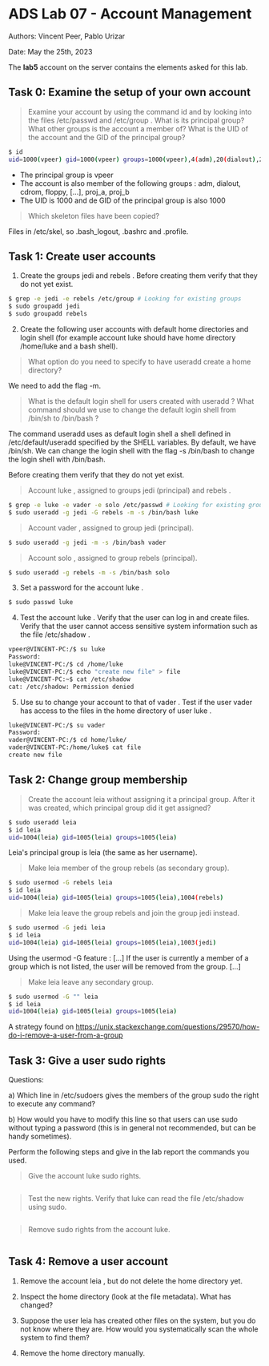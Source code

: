 # ADS Lab 07 - Account Management

Authors: Vincent Peer, Pablo Urizar

Date: May the 25th, 2023

The **lab5** account on the server contains the elements asked for this lab.

## Task 0: Examine the setup of your own account

> Examine your account by using the command id and by looking into the files /etc/passwd and /etc/group . What is its principal group? What other groups is the account a member of? What is the UID of the account and the GID of the principal group?

```sh
$ id  
uid=1000(vpeer) gid=1000(vpeer) groups=1000(vpeer),4(adm),20(dialout),24(cdrom),25(floppy),27(sudo),29(audio),30(dip),44(video),46(plugdev),116(netdev),1001(proj_a),1002(proj_b)  
```
- The principal group is vpeer
- The account is also member of the following groups : adm, dialout, cdrom, floppy, [...], proj_a, proj_b
- The UID is 1000 and de GID of the principal group is also 1000

> Which skeleton files have been copied?

Files in /etc/skel, so .bash_logout, .bashrc and .profile.

## Task 1: Create user accounts

1. Create the groups jedi and rebels . Before creating them verify that they do not yet exist.

```sh
$ grep -e jedi -e rebels /etc/group # Looking for existing groups
$ sudo groupadd jedi
$ sudo groupadd rebels
```

2. Create the following user accounts with default home directories and login shell (for example account luke should have home directory /home/luke and a bash shell).

> What option do you need to specify to have useradd create a home directory? 

We need to add the flag -m.

> What is the default login shell for users created with useradd ? What command should we use to change the default login shell from /bin/sh to /bin/bash ?

The command useradd uses as default login shell a shell defined in /etc/default/useradd specified by the SHELL variables. By default, we have /bin/sh. We can change the login shell with the flag -s /bin/bash to change the login shell with /bin/bash.

Before creating them verify that they do not yet exist.

> Account luke , assigned to groups jedi (principal) and rebels .

```sh
$ grep -e luke -e vader -e solo /etc/passwd # Looking for existing groups
$ sudo useradd -g jedi -G rebels -m -s /bin/bash luke
```

> Account vader , assigned to group jedi (principal).

```sh
$ sudo useradd -g jedi -m -s /bin/bash vader
```

> Account solo , assigned to group rebels (principal).

```sh
$ sudo useradd -g rebels -m -s /bin/bash solo
```

3. Set a password for the account luke .

```sh
$ sudo passwd luke
```

4. Test the account luke . Verify that the user can log in and create files. Verify that the user cannot access sensitive system information such as the file /etc/shadow .

```sh
vpeer@VINCENT-PC:/$ su luke
Password:
luke@VINCENT-PC:/$ cd /home/luke
luke@VINCENT-PC:/$ echo "create new file" > file
luke@VINCENT-PC:~$ cat /etc/shadow
cat: /etc/shadow: Permission denied
```

5. Use su to change your account to that of vader . Test if the user vader has access to the files in the home directory of user luke .

```sh
luke@VINCENT-PC:/$ su vader
Password:
vader@VINCENT-PC:/$ cd home/luke/
vader@VINCENT-PC:/home/luke$ cat file
create new file
```

## Task 2: Change group membership

>  Create the account leia without assigning it a principal group. After it was created, which principal group did it get assigned?

```sh
$ sudo useradd leia
$ id leia
uid=1004(leia) gid=1005(leia) groups=1005(leia)
```
Leia's principal group is leia (the same as her username).
> Make leia member of the group rebels (as secondary group).

```sh
$ sudo usermod -G rebels leia
$ id leia
uid=1004(leia) gid=1005(leia) groups=1005(leia),1004(rebels)
```

> Make leia leave the group rebels and join the group jedi instead.

```sh
$ sudo usermod -G jedi leia
$ id leia
uid=1004(leia) gid=1005(leia) groups=1005(leia),1003(jedi)
```
Using the usermod -G feature : [...] If the user is currently a member of a group which is not listed, the user will be removed from the group. [...]
> Make leia leave any secondary group.

```sh
$ sudo usermod -G "" leia
$ id leia
uid=1004(leia) gid=1005(leia) groups=1005(leia)
```
A strategy found on https://unix.stackexchange.com/questions/29570/how-do-i-remove-a-user-from-a-group
## Task 3: Give a user sudo rights

Questions:

a) Which line in /etc/sudoers gives the members of the group sudo the right to execute any command?

b) How would you have to modify this line so that users can use sudo without typing a password (this is in general not recommended, but can be handy sometimes).

Perform the following steps and give in the lab report the commands you used.

> Give the account luke sudo rights.

```sh

```

> Test the new rights. Verify that luke can read the file /etc/shadow using sudo.

```sh

```

> Remove sudo rights from the account luke.

```sh

```

## Task 4: Remove a user account

1. Remove the account leia , but do not delete the home directory yet.

2. Inspect the home directory (look at the file metadata). What has changed?

3. Suppose the user leia has created other files on the system, but you do not know where they are. How would you systematically scan the whole system to find them?

4. Remove the home directory manually.
